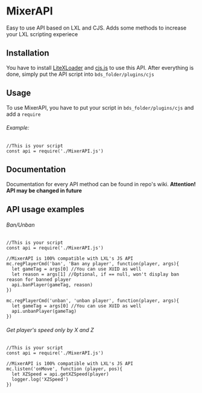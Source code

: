 # MixerAPI
Easy to use API based on LXL and CJS. Adds some methods to increase your LXL scripting experiece
## Installation
You have to install [LiteXLoader](https://github.com/LiteLDev/LiteXLoader "LiteXLoader") and [cjs.js](https://github.com/callstackexceed/cjs.js "CJS") to use this API. 
After everything is done, simply put the API script into `bds_folder/plugins/cjs`
## Usage
To use MixerAPI, you have to put your script in `bds_folder/plugins/cjs` and add a `require`
###### Example:
```JS
//This is your script
const api = require('./MixerAPI.js')
```
## Documentation
Documentation for every API method can be found in repo's wiki. **Attention! API may be changed in future**
## API usage examples
###### Ban/Unban
```JS
//This is your script
const api = require('./MixerAPI.js')

//MixerAPI is 100% compatible with LXL's JS API
mc.regPlayerCmd('ban', 'Ban any player', function(player, args){
  let gameTag = args[0] //You can use XUID as well
  let reason = args[1] //Optional, if == null, won't display ban reason for banned player
  api.banPlayer(gameTag, reason)
})

mc.regPlayerCmd('unban', 'unban player', function(player, args){
  let gameTag = args[0] //You can use XUID as well
  api.unbanPlayer(gameTag)
})
```
###### Get player's speed only by X and Z
```JS
//This is your script
const api = require('./MixerAPI.js')

//MixerAPI is 100% compatible with LXL's JS API
mc.listen('onMove', function (player, pos){
  let XZSpeed = api.getXZSpeed(player)
  logger.log('XZSpeed')
})
```
